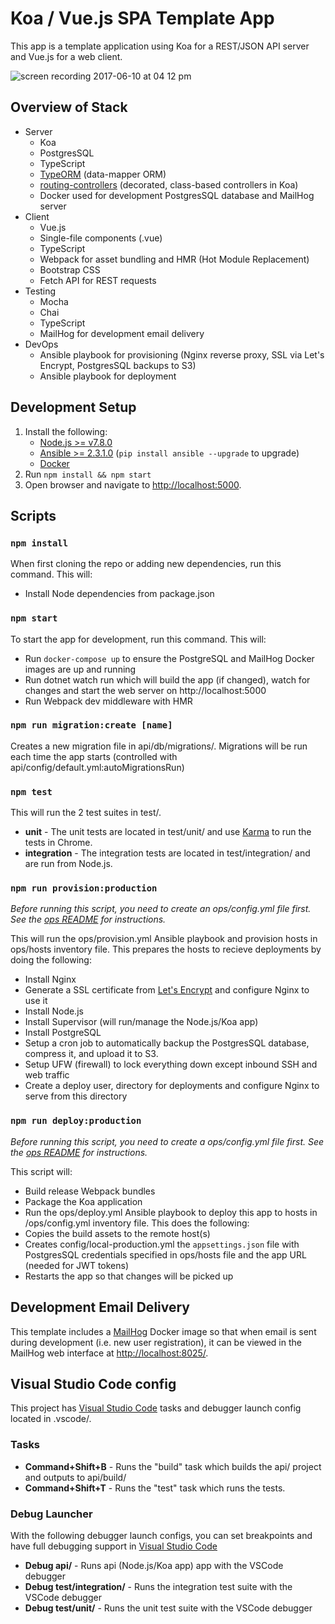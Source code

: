 # Koa / Vue.js SPA Template App

This app is a template application using Koa for a REST/JSON API server and Vue.js for a web client.

![screen recording 2017-06-10 at 04 12 pm](https://user-images.githubusercontent.com/759811/27006360-bd3b8152-4df7-11e7-9011-f22204abe4d5.gif)

## Overview of Stack
- Server
  - Koa
  - PostgresSQL
  - TypeScript
  - [TypeORM](https://github.com/typeorm/typeorm) (data-mapper ORM)
  - [routing-controllers](https://github.com/pleerock/routing-controllers) (decorated, class-based controllers in Koa)
  - Docker used for development PostgresSQL database and MailHog server
- Client
  - Vue.js
  - Single-file components (.vue)
  - TypeScript
  - Webpack for asset bundling and HMR (Hot Module Replacement)
  - Bootstrap CSS
  - Fetch API for REST requests
- Testing
  - Mocha
  - Chai
  - TypeScript
  - MailHog for development email delivery
- DevOps
  - Ansible playbook for provisioning (Nginx reverse proxy, SSL via Let's Encrypt, PostgresSQL backups to S3)
  - Ansible playbook for deployment

## Development Setup

1. Install the following:
   - [Node.js >= v7.8.0](https://nodejs.org/en/download/)
   - [Ansible >= 2.3.1.0](http://docs.ansible.com/ansible/intro_installation.html) (`pip install ansible --upgrade` to upgrade)
   - [Docker](https://docs.docker.com/engine/installation/)
2. Run `npm install && npm start`
3. Open browser and navigate to [http://localhost:5000](http://localhost:5000).

## Scripts

### `npm install`

When first cloning the repo or adding new dependencies, run this command.  This will:

- Install Node dependencies from package.json

### `npm start`

To start the app for development, run this command.  This will:

- Run `docker-compose up` to ensure the PostgreSQL and MailHog Docker images are up and running
- Run dotnet watch run which will build the app (if changed), watch for changes and start the web server on http://localhost:5000
- Run Webpack dev middleware with HMR

### `npm run migration:create [name]`

Creates a new migration file in api/db/migrations/.  Migrations will be run each time the app starts (controlled with api/config/default.yml:autoMigrationsRun)

### `npm test`

This will run the 2 test suites in test/.
- **unit** - The unit tests are located in test/unit/ and use [Karma](https://karma-runner.github.io) to run the tests in Chrome.
- **integration** - The integration tests are located in test/integration/ and are run from Node.js.

### `npm run provision:production`

 _Before running this script, you need to create an ops/config.yml file first.  See the [ops README](ops/) for instructions._

 This will run the ops/provision.yml Ansible playbook and provision hosts in ops/hosts inventory file.  This prepares the hosts to recieve deployments by doing the following:
  - Install Nginx
  - Generate a SSL certificate from [Let's Encrypt](https://letsencrypt.org/) and configure Nginx to use it
  - Install Node.js
  - Install Supervisor (will run/manage the Node.js/Koa app)
  - Install PostgreSQL
  - Setup a cron job to automatically backup the PostgresSQL database, compress it, and upload it to S3.
  - Setup UFW (firewall) to lock everything down except inbound SSH and web traffic
  - Create a deploy user, directory for deployments and configure Nginx to serve from this directory

### `npm run deploy:production`

_Before running this script, you need to create a ops/config.yml file first.  See the [ops README](ops/) for instructions._

This script will:
 - Build release Webpack bundles
 - Package the Koa application
 - Run the ops/deploy.yml Ansible playbook to deploy this app to hosts in /ops/config.yml inventory file.  This does the following:
  - Copies the build assets to the remote host(s)
  - Creates config/local-production.yml the `appsettings.json` file with PostgresSQL credentials specified in ops/hosts file and the app URL (needed for JWT tokens)
  - Restarts the app so that changes will be picked up

## Development Email Delivery

This template includes a [MailHog](https://github.com/mailhog/MailHog) Docker image so that when email is sent during development (i.e. new user registration), it can be viewed
in the MailHog web interface at [http://localhost:8025/](http://localhost:8025/).

## Visual Studio Code config

This project has [Visual Studio Code](https://code.visualstudio.com/) tasks and debugger launch config located in .vscode/.

### Tasks

- **Command+Shift+B** - Runs the "build" task which builds the api/ project and outputs to api/build/
- **Command+Shift+T** - Runs the "test" task which runs the tests.

### Debug Launcher

With the following debugger launch configs, you can set breakpoints and have full debugging support in [Visual Studio Code](https://code.visualstudio.com/)

- **Debug api/** - Runs api (Node.js/Koa app) app with the VSCode debugger
- **Debug test/integration/** - Runs the integration test suite with the VSCode debugger
- **Debug test/unit/** - Runs the unit test suite with the VSCode debugger
